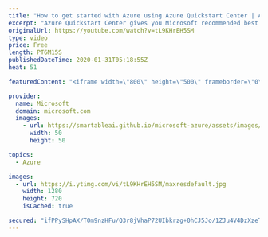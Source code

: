 ```yaml
---
title: "How to get started with Azure using Azure Quickstart Center | Azure Friday"
excerpt: "Azure Quickstart Center gives you Microsoft recommended best practices to set up your Azure environment and create your first cloud project with confidence. Ayesha Ghaffar joins Donovan Brown to show how to get started with Azure using Azure Quickstart Center.  1:22 - Demo  Get started with the Azure"
originalUrl: https://youtube.com/watch?v=tL9KHrEH5SM
type: video
price: Free
length: PT6M15S
publishedDateTime: 2020-01-31T05:18:55Z
heat: 51

featuredContent: "<iframe width=\"800\" height=\"500\" frameborder=\"0\" src=\"https://www.youtube.com/embed/tL9KHrEH5SM\" allow=\"accelerometer; autoplay; encrypted-media; gyroscope; picture-in-picture\" allowfullscreen></iframe>"

provider:
  name: Microsoft
  domain: microsoft.com
  images:
    - url: https://smartableai.github.io/microsoft-azure/assets/images/organizations/microsoft.com-50x50.jpg
      width: 50
      height: 50

topics:
  - Azure

images:
  - url: https://i.ytimg.com/vi/tL9KHrEH5SM/maxresdefault.jpg
    width: 1280
    height: 720
    isCached: true

secured: "ifPPySHpAX/TOm9nzHFu/Q3r8jVhaP72UIbkrzg+0hCJ5Jo/1ZJu4V4DzXzeTw8qui3O9/6CZoGwg6SCawQdmBqbe4mBlTV1VQaSJxmLOMq9VGH4+f0NOm/GnO0M2x4ztYW6vjsIoVP8Q4MG91TbwCbFhi188GXzoEg14YldpUlKmYuFdZOGRalO0ehasNqEGAkda98VMh1gz96LntxPP6llAx53eaOeuopu3AnnjsQMdZgUxcJu72zspSg24rMX9H9NDoEslrYGsRpiCBj+sO4g0bBrMQCspsX3NL1VjN+8dpnflHzH5I2GGg47yIk7MO38bnzpqM0e7g+JGOM6k+y7enbmL/Xvypujl8Er/om9BYgsuNRSxGjJxNwZCj0gfIGc1+kC0M8fcvsQxdfs/ma4jY8qNAd3zb7tOMqr91g=;i1i1aRKphxU9XB9KeNqm8Q=="
---
```


